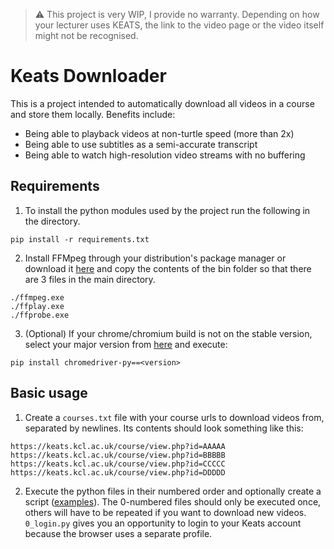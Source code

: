 
> :warning: This project is very WIP, I provide no warranty. Depending on how your lecturer uses KEATS, the link to the video page or the video itself might not be recognised.

# Keats Downloader
This is a project intended to automatically download all videos in a course and store them locally. Benefits include:
- Being able to playback videos at non-turtle speed (more than 2x)
- Being able to use subtitles as a semi-accurate transcript
- Being able to watch high-resolution video streams with no buffering

## Requirements
1. To install the python modules used by the project run the following in the directory. 
```
pip install -r requirements.txt
```


2. Install FFMpeg through your distribution's package manager or download it [here](https://github.com/BtbN/FFmpeg-Builds/releases) and copy the contents of the bin folder so that there are 3 files in the main directory.

```
./ffmpeg.exe
./ffplay.exe
./ffprobe.exe
```

3. (Optional) If your chrome/chromium build is not on the stable version, select your major version from [here](https://pypi.org/project/chromedriver-py/#history) and execute:
```
pip install chromedriver-py==<version>
```

## Basic usage
1. Create a `courses.txt` file with your course urls to download videos from, separated by newlines. Its contents should look something like this:
```
https://keats.kcl.ac.uk/course/view.php?id=AAAAA
https://keats.kcl.ac.uk/course/view.php?id=BBBBB
https://keats.kcl.ac.uk/course/view.php?id=CCCCC
https://keats.kcl.ac.uk/course/view.php?id=DDDDD
```
2. Execute the python files in their numbered order and optionally create a script ([examples](https://github.com/dylantjb/keats_downloader/tree/master/examples)). The 0-numbered files should only be executed once, others will have to be repeated if you want to download new videos. `0_login.py` gives you an opportunity to login to your Keats account because the browser uses a separate profile.
